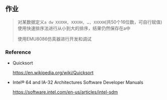 ## 作业

> 对某数据定义`a dw XXXXH, XXXXH, …, XXXXH`(共50个16位数，可自行赋值)使用快速排序法进行从小到大的排序，结果仍然保存在a中
>
> 使用EMU8086仿真器进行开发和调试

### Reference

- Quicksort

  https://en.wikipedia.org/wiki/Quicksort

- Intel® 64 and IA-32 Architectures Software Developer Manuals

  https://software.intel.com/en-us/articles/intel-sdm